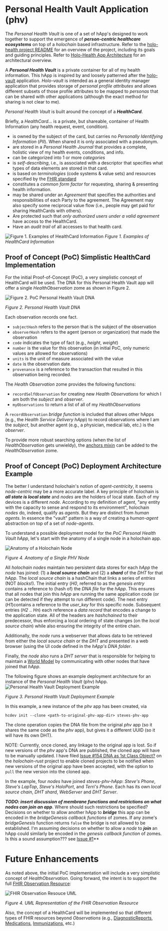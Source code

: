 # Personal Health Vault Application (phv)

The _Personal Health Vault_ is one of a set of hApp's designed to work together to support the emergence of _**person-centric healthcare ecosystems**_ on top of a _holochain_ based infrastructure. Refer to the [holo-health project README](https://github.com/evomimic/holo-health/blob/master/README.md) for an overview of the project, including its goals and guiding principles. Refer to [Holo-Health App Architecture](https://github.com/evomimic/holo-health/blob/master/docs/holo-health-app-architecture.md) for an architectural overview.

A _**Personal Health Vault**_ is a private container for all of my health information. This hApp is inspired by and loosely patterned after the [holo-vault](https://github.com/holochain/holo-vault) application. _Holo-vault_ is intended as a general identity manager application that provides storage of _personal profile attributes_ and allows different subsets of those profile attributes to be mapped to _personas_ that can be shared with other applications (although the exact method for sharing is not clear to me). 

_Personal Health Vault_ is built around the concept of a _**HealthCard**_. 

Briefly, a _HealthCard_...
is a private, but shareable, container of Health Information (any health request, event, condition).
* is owned by the subject of the card, but carries no _Personally Identifying Information_ (_PII_). When shared it is only associated with a pseudonym.
* are stored in a _Personal Health Journal_ that provides a complete, holistic view of my health events, conditions, and info.
* can be categorized into 1 or more _categories_
* is _self-describing_, i.e., is associated with a descriptor that specifies what types of data elements are stored in that card.
* is based on _terminologies_ (code systems & value sets) and resources specified by the [FHIR standard](http://hl7.org/fhir/)
* constitutes a _common form factor_ for requesting, sharing & presenting health information.
* may be shared under an _Agreement_ that specifies the authorities and responsibilities of each Party to the agreement. The Agreement may also specify some reciprocal value flow (i.e., people may get paid for sharing HealthCards with others).
* Are protected such that _only authorized users under a valid agreement_ have access to the HealthCard.
* Have an _audit trail_ of all accesses to that health card.

![Figure 1. Examples of HealthCard Information](https://github.com/evomimic/holo-health/blob/master/images/healthcard-info-types.png)
_Figure 1. Examples of HealthCard Information_

## Proof of Concept (PoC) Simplistic HealthCard Implementation 
For the initial Proof-of-Concept (PoC), a very simplistic concept of HealthCard will be used. The DNA for this Personal Health Vault app will offer a single _HealthObservation_ zome as shown in Figure 2.

![Figure 2. PoC Personal Health Vault DNA](https://github.com/evomimic/holo-health/blob/master/images/phv-dna.png)

_Figure 2. Personal Health Vault DNA_

Each observation records one fact. 
* `subjectHash` refers to the person that is the subject of the observation
* `observerHash` refers to the agent (person or organization) that made the observation
* `code` indicates the type of fact (e.g., _height_, _weight_)
* `number` is the value for this observation (in initial PoC, only numeric values are allowed for observations)
* `units` is the unit of measure associated with the value
* `date` is the observation date.
* `provenance` is a reference to the transaction that resulted in this observation being recorded. 

The _Health Observation_ zome provides the following functions:
* `recordSelfObservation` for creating new _Health Observations_ for which I am both the _subject_ and _observer_.
* `myObservations` to return a list of all of my _HealthObservations_

A `recordObservation` _bridge function_ is included that allows other hApps (e.g., the _Health Service Delivery hApp_) to record observations where I am the _subject_, but another agent (e.g., a physician, medical lab, etc.) is the _observer_.

To provide more robust searching options (when the list of _HealthObservation_ gets unwieldy), the [anchors mixin](https://github.com/holochain/mixins/tree/master/anchors) can be added to the _HealthObservation_ zome.

## Proof of Concept (PoC) Deployment Architecture Example

The better I understand holochain's notion of _agent-centricity_, it seems _node-centric_ may be a more accurate label. A key principle of holochain is **_all state is local state_** and _nodes_ are the holders of local state. Each of my devices is a different _node_. According to my definition of agent, "any entity with the capacity to sense and respond to its environment", holochain _nodes_ do, indeed, qualify as _agents_. But they are distinct from _human agents_. In essence the "vault" pattern is a way of creating a _human-agent_ abstraction on top of a set of _node-agents_.

To understand a possible deployment model for the _PoC Personal Health Vault hApp_, let's start with the anatomy of a single node in a holochain app.  

![Anatomy of a Holochain Node](https://github.com/evomimic/holo-health/blob/master/images/anatomy-of-a-node.png)

_Figure 4. Anatomy of a Single PHV Node_

All _holochain nodes_ maintain two persistent data stores for each _hApp_ the _node_ has joined: (1) a **_local source chain_** and (2) a **_shard_** of the _DHT_ for that _hApp_. The _local source chain_ is a hashChain that links a series of _entries_ (NOT _blocks_!). The initial entry (_H0_, referred to as the _genesis entry_ contains a reference to (hash of) the _DNA file_ for the _hApp_. This ensures that all nodes that join this _hApp_ are running the same application code (or can be detected if they attempt to run different code). The next entry (_H1_)contains a reference to the _user_key_ for this specific node. Subsequent entries (_H2_ .. _Hn_) each reference a _data record_ that encodes a change to the application state. All of the headers are _hashchained_ to their predecessor, thus enforcing a local ordering of state changes (on the _local source chain_) while also ensuring the integrity of the entire chain.

Additionally, the _node_ runs a webserver that allows data to be retrieved from either the _local source chain_ or the _DHT_ and presented in a web browser (using the UI code defined in the _hApp's DNA folder_. 

Finally, the _node_ also runs a _DHT server_ that is responsible for helping to maintain a [World Model](https://developer.holochain.org/World_Model) by communicating with other nodes that have joined that _hApp_.

The following figure shows an example deployment architecture for an instance of the _Personal Health Vault_ (phv) hApp.
![Personal Health Vault Deployment Example](https://github.com/evomimic/holo-health/blob/master/images/phv-deployment-example.png)

_Figure 3. Personal Health Vault Deployment Example_

In this example, a new instance of the _phv_ app has been created, via

`hcdev init --clone <path-to-original-phv-app-dir> steves-phv-app`

The clone operation copies the DNA file from the original _phv_ app (so it shares the same code as the _phv_ app), but gives it a different UUID (so it will have its own DHT). 

NOTE: Currently, once cloned, any linkage to the original app is lost. So if new versions of the _phv_ app's DNA are published, the cloned app will have to be manually updated. I have filed [Issue #154 DNA as 1st Class Object?](https://github.com/holochain/holochain-rust/issues/154) on the _holochain-rust_ project to enable cloned projects to be notified when new versions of the original app have been accepted, with the option to `pull` the new version into the cloned app.

In the example, four _nodes_ have joined _steves-phv-hApp_: _Steve's Phone_, _Steve's LapTop_, _Steve's HoloPort_, and _Terri's Phone_. Each has its own _local source chain_, _DHT shard_, _WebServer_ and _DHT Server_.

**_TODO: insert discussion of membrane functions and restrictions on what nodes can join an app_**. Where should such restrictions be specified? Decisions on whether to allow another hApp to _**bridge**_ this app can be encoded in the _bridgeGenesis callback functions_ of zomes. If any zome's _bridgeGenesis_ function returns `false` the bridge is not allowed to be established. I'm assuming decisions on whether to allow a _node_ to _**join**_ an hApp could similarly be encoded in the _genesis callback function_ of zomes. Is this a sound assumption??? see [Issue #1](https://github.com/evomimic/holo-health/issues/1)** 

# Future Enhancements
As noted above, the initial PoC implementation will include a very simplistic concept of _HealthObservation_. Going forward, the intent is to support the full [FHIR Observation Resource](https://www.hl7.org/fhir/observation.html):

![FHIR Observation Resouce UML](https://github.com/evomimic/holo-health/blob/master/images/fhir-observation-resource.png)

_Figure 4. UML Representation of the FHIR Observation Resource_

Also, the concept of a HealthCard will be implemented so that different types of FHIR resources beyond _Observations_ (e.g., [DiagnosticReports](https://www.hl7.org/fhir/diagnosticreport.html), [Medications](https://www.hl7.org/fhir/medication.html), [Immunizations](https://www.hl7.org/fhir/immunization.html), etc.)
